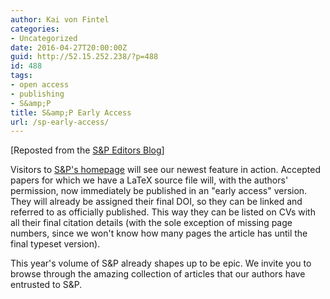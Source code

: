 ```yaml
---
author: Kai von Fintel
categories:
- Uncategorized
date: 2016-04-27T20:00:00Z
guid: http://52.15.252.238/?p=488
id: 488
tags:
- open access
- publishing
- S&amp;P
title: S&amp;P Early Access
url: /sp-early-access/
---
```


[Reposted from the [S&P Editors Blog](https://blog.semprag.org/2016/04/28/sp-early-access/)]

Visitors to [S&P's homepage](http://semprag.org) will see our newest feature in action. Accepted papers for which we have a LaTeX source file will, with the authors' permission, now immediately be published in an "early access" version. They will already be assigned their final DOI, so they can be linked and referred to as officially published. This way they can be listed on CVs with all their final citation details (with the sole exception of missing page numbers, since we won't know how many pages the article has until the final typeset version).

This year's volume of S&P already shapes up to be epic. We invite you to browse through the amazing collection of articles that our authors have entrusted to S&P.

